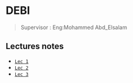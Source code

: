 # DEBI

> Supervisor : Eng:Mohammed Abd_Elsalam

## Lectures notes

- [`Lec 1`](/notes/JavaScriptLec1.md)
- [`Lec 2`](/notes/JavaScriptLec2.md)
- [`Lec 3`](/notes/JavaScriptLec3.md)

